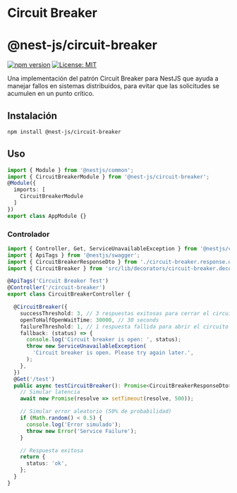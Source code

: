 # Circuit Breaker

# @nest-js/circuit-breaker

[![npm version](https://img.shields.io/npm/v/@nest-js/circuit-breaker.svg)](https://www.npmjs.com/package/@nest-js/circuit-breaker)
[![License: MIT](https://img.shields.io/badge/License-MIT-yellow.svg)](https://opensource.org/licenses/MIT)

Una implementación del patrón Circuit Breaker para NestJS que ayuda a manejar fallos en sistemas distribuidos, para evitar que las solicitudes se acumulen en un punto crítico.

## Instalación

```bash
npm install @nest-js/circuit-breaker
```
## Uso
```typescript
import { Module } from '@nestjs/common';
import { CircuitBreakerModule } from '@nest-js/circuit-breaker';
@Module({
  imports: [
    CircuitBreakerModule
  ]
})
export class AppModule {}
```

### Controlador
```typescript
import { Controller, Get, ServiceUnavailableException } from '@nestjs/common';
import { ApiTags } from '@nestjs/swagger';
import { CircuitBreakerResponseDto } from './circuit-breaker.response.dto';
import { CircuitBreaker } from 'src/lib/decorators/circuit-breaker.decorator';

@ApiTags('Circuit Breaker Test')
@Controller('/circuit-breaker')
export class CircuitBreakerController {

  @CircuitBreaker({
    successThreshold: 3, // 3 respuestas exitosas para cerrar el circuito
    openToHalfOpenWaitTime: 30000, // 30 seconds
    failureThreshold: 1, // 1 respuesta fallida para abrir el circuito
    fallback: (status) => {
      console.log('Circuit breaker is open: ', status);
      throw new ServiceUnavailableException(
        'Circuit breaker is open. Please try again later.',
      );
    },
  })
  @Get('/test')
  public async testCircuitBreaker(): Promise<CircuitBreakerResponseDto> {
    // Simular latencia
    await new Promise(resolve => setTimeout(resolve, 500));

    // Simular error aleatorio (50% de probabilidad)
    if (Math.random() < 0.5) {
      console.log('Error simulado');
      throw new Error('Service Failure');
    }

    // Respuesta exitosa
    return {
      status: 'ok',
    };
  }
}
```